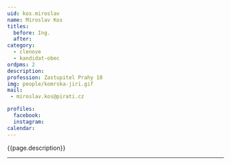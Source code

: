 ```yaml
---
uid: kos.miroslav
name: Miroslav Kos
titles:
  before: Ing.
  after:
category:
  - clenove
  - kandidat-obec 
ordpms: 2
description: 
profession: Zastupitel Prahy 10
img: people/komrska-jiri.gif
mail:
 - miroslav.kos@pirati.cz

profiles:
  facebook: 
  instagram: 
calendar: 
---
```


{{page.description}}



---
